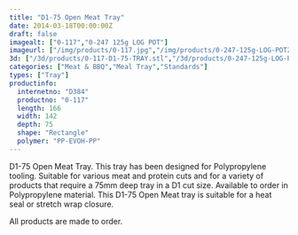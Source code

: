 ```yaml
---
title: "D1-75 Open Meat Tray"
date: 2014-03-18T00:00:00Z
draft: false
imagealt: ["0-117","0-247 125g LOG POT"]
imageurl: ["/img/products/0-117.jpg","/img/products/0-247-125g-LOG-POT2.jpg"]
3d: ["/3d/products/0-117-D1-75-TRAY.stl","/3d/products/0-247-125g-LOG-POT2.stl"]
categories: ["Meat & BBQ","Meal Tray","Standards"]
types: ["Tray"]
productinfo:
  internetno: "D384"
  productno: "0-117"
  length: 166
  width: 142
  depth: 75
  shape: "Rectangle"
  polymer: "PP-EVOH-PP"
---
```

D1-75 Open Meat Tray. This tray has been designed for Polypropylene tooling. Suitable for various meat and protein cuts and for a variety of products that require a 75mm deep tray in a D1 cut size. Available to order in Polypropylene material. This D1-75 Open Meat tray is suitable for a heat seal or stretch wrap closure.

All products are made to order.

 